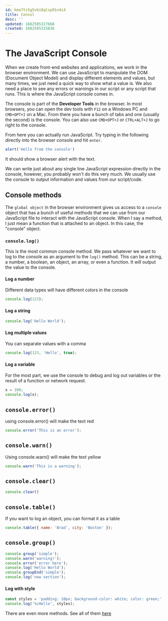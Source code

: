 ```yaml
---
id: kma7ts5g5vbi8qlsp91n4i4
title: Consol
desc: ''
updated: 1682505327668
created: 1682505315836
---
```

# The JavaScript Console

When we create front-end websites and applications, we work in the browser environment. We can use JavaScript to manipulate the DOM (Document Object Model) and display different elements and values, but many times, we just need a quick way to show what a value is. We also need a place to see any errors or warnings in our script or any script that runs. This is where the JavaScript console comes in.

The console is part of the **Developer Tools** in the browser. In most browsers, you can open the dev tools with `F12` on a Windows PC and `CMD+OPT+I` on a Mac. From there you have a bunch of tabs and one (usually the second) is the console. You can also use `CMD+OPT+J` or `CTRL+ALT+J` to go right to the console.

From here you can actually run JavaScript. Try typing in the following directly into the browser console and hit `enter`.

```JavaScript
alert('Hello from the console')
```

It should show a browser alert with the text.

We can write just about any single line JavaScript expression directly in the console, however, you probably won't do this very much. We usually use the console to output information and values from our script/code.

## Console methods

The `global object` in the browser environment gives us access to a `console` object that has a bunch of useful methods that we can use from our JavaScript file to interact with the JavaScript console. When I say a method, I just mean a function that is attached to an object. In this case, the "console" object.

### `console.log()`

This is the most common console method. We pass whatever we want to log to the console as an argument to the `log()` method. This can be a string, a number, a boolean, an object, an array, or even a function. It will output the value to the console.

#### Log a number

Different data types will have different colors in the console

```JavaScript
console.log(123);
```

#### Log a string

```JavaScript
console.log('Hello World');
```

#### Log multiple values

You can separate values with a comma

```JavaScript
console.log(123, 'Hello', true);
```

#### Log a variable

For the most part, we use the console to debug and log out variables or the result of a function or network request.

```JavaScript
x = 100;
console.log(x);
```

## `console.error()`

using console.error() will make the text red

```JavaScript
console.error('This is an error');
```

## `console.warn()`

Using console.warn() will make the text yellow

```JavaScript
console.warn('This is a warning');
```

## `console.clear()`

```JavaScript
console.clear()
```

## `console.table()`

If you want to log an object, you can format it as a table

```JavaScript
console.table({ name: 'Brad', city: 'Boston' });
```

## `console.group()`

```JavaScript
console.group('simple');
console.warn('warning!');
console.error('error here');
console.log('Hello World');
console.groupEnd('simple');
console.log('new section');
```

#### Log with style

```JavaScript
const styles = 'padding: 10px; background-color: white; color: green;';
console.log('%cHello', styles);
```

There are even more methods. See all of them [here](https://developer.mozilla.org/en-US/docs/Web/API/console)
